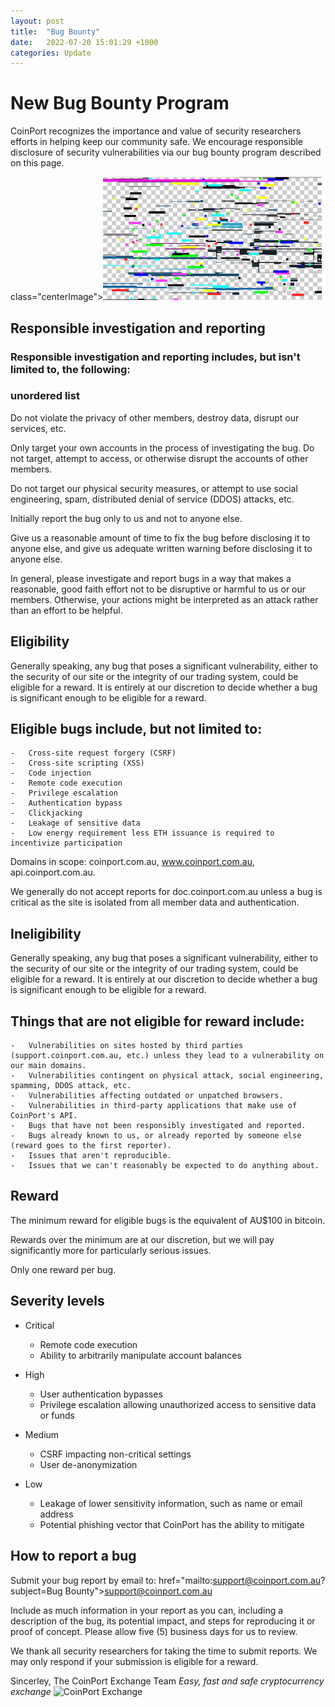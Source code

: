 ```yaml
---
layout: post
title:  "Bug Bounty"
date:   2022-07-20 15:01:29 +1000
categories: Update
---
```

# New Bug Bounty Program

CoinPort recognizes the importance and value of security researchers efforts in helping keep our community safe. We encourage responsible disclosure of security vulnerabilities via our bug bounty program described on this page.

class="centerImage"><img src="../images/bug_bounty.jpg" alt="bug bounty" class="center" width="350px">

## Responsible investigation and reporting

### Responsible investigation and reporting includes, but isn't limited to, the following:

### unordered list

Do not violate the privacy of other members, destroy data, disrupt our services, etc.

Only target your own accounts in the process of investigating the bug. Do not target, attempt to access, or otherwise disrupt the accounts of other members.

Do not target our physical security measures, or attempt to use social engineering, spam, distributed denial of service (DDOS) attacks, etc.

Initially report the bug only to us and not to anyone else.

Give us a reasonable amount of time to fix the bug before disclosing it to anyone else, and give us adequate written warning before disclosing it to anyone else.

In general, please investigate and report bugs in a way that makes a reasonable, good faith effort not to be disruptive or harmful to us or our members. Otherwise, your actions might be interpreted as an attack rather than an effort to be helpful.

## Eligibility

Generally speaking, any bug that poses a significant vulnerability, either to the security of our site or the integrity of our trading system, could be eligible for a reward. It is entirely at our discretion to decide whether a bug is significant enough to be eligible for a reward.

## Eligible bugs include, but not limited to:

    -   Cross-site request forgery (CSRF)
    -   Cross-site scripting (XSS)
    -   Code injection
    -   Remote code execution
    -   Privilege escalation
    -   Authentication bypass
    -   Clickjacking
    -   Leakage of sensitive data
    -   Low energy requirement less ETH issuance is required to incentivize participation

Domains in scope: coinport.com.au, www.coinport.com.au, api.coinport.com.au.

We generally do not accept reports for doc.coinport.com.au unless a bug is critical as the site is isolated from all member data and authentication.

## Ineligibility

Generally speaking, any bug that poses a significant vulnerability, either to the security of our site or the integrity of our trading system, could be eligible for a reward. It is entirely at our discretion to decide whether a bug is significant enough to be eligible for a reward.

## Things that are not eligible for reward include:
    -   Vulnerabilities on sites hosted by third parties (support.coinport.com.au, etc.) unless they lead to a vulnerability on our main domains.
    -   Vulnerabilities contingent on physical attack, social engineering, spamming, DDOS attack, etc.
    -   Vulnerabilities affecting outdated or unpatched browsers.
    -   Vulnerabilities in third-party applications that make use of CoinPort's API.
    -   Bugs that have not been responsibly investigated and reported.
    -   Bugs already known to us, or already reported by someone else (reward goes to the first reporter).
    -   Issues that aren't reproducible.
    -   Issues that we can't reasonably be expected to do anything about.

## Reward

The minimum reward for eligible bugs is the equivalent of AU$100 in bitcoin.

Rewards over the minimum are at our discretion, but we will pay significantly more for particularly serious issues.

Only one reward per bug.

## Severity levels

  - Critical
    - Remote code execution
    - Ability to arbitrarily manipulate account balances

  - High
    - User authentication bypasses
    - Privilege escalation allowing unauthorized access to sensitive data or funds

  - Medium
    - CSRF impacting non-critical settings
    - User de-anonymization

  - Low
    - Leakage of lower sensitivity information, such as name or email address
    - Potential phishing vector that CoinPort has the ability to mitigate

## How to report a bug

Submit your bug report by email to:  href="mailto:support@coinport.com.au?subject=Bug Bounty">support@coinport.com.au

Include as much information in your report as you can, including a description of the bug, its potential impact,  and steps for reproducing it or proof of concept. Please allow five (5) business days for us to review.

We thank all security researchers for taking the time to submit reports. We may only respond if your submission is eligible for a reward.

Sincerley,
The CoinPort Exchange Team
*Easy, fast and safe cryptocurrency exchange*
![CoinPort Exchange](image/coinport.png)

